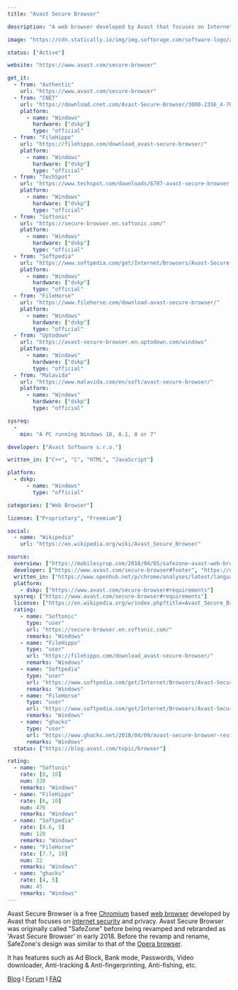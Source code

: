 ```yaml
---
title: "Avast Secure Browser"

description: "A web browser developed by Avast that focuses on Internet security and privacy"

image: "https://cdn.statically.io/img/img.softorage.com/software-logo/avast-secure-browser.png?h=80"

status: ["Active"]

website: "https://www.avast.com/secure-browser"

get_it:
  - from: "Authentic"
    url: "https://www.avast.com/secure-browser"
  - from: "CNET"
    url: "https://download.cnet.com/Avast-Secure-Browser/3000-2356_4-78042444.html"
    platform:
      - name: "Windows"
        hardware: ["dskp"]
        type: "official"
  - from: "FileHippo"
    url: "https://filehippo.com/download_avast-secure-browser/"
    platform:
      - name: "Windows"
        hardware: ["dskp"]
        type: "official"
  - from: "TechSpot"
    url: "https://www.techspot.com/downloads/6707-avast-secure-browser.html"
    platform:
      - name: "Windows"
        hardware: ["dskp"]
        type: "official"
  - from: "Softonic"
    url: "https://secure-browser.en.softonic.com/"
    platform:
      - name: "Windows"
        hardware: ["dskp"]
        type: "official"
  - from: "Softpedia"
    url: "https://www.softpedia.com/get/Internet/Browsers/Avast-Secure-Browser.shtml"
    platform:
      - name: "Windows"
        hardware: ["dskp"]
        type: "official"
  - from: "FileHorse"
    url: "https://www.filehorse.com/download-avast-secure-browser/"
    platform:
      - name: "Windows"
        hardware: ["dskp"]
        type: "official"
  - from: "Uptodown"
    url: "https://avast-secure-browser.en.uptodown.com/windows"
    platform:
      - name: "Windows"
        hardware: ["dskp"]
        type: "official"
  - from: "Malavida"
    url: "https://www.malavida.com/en/soft/avast-secure-browser/"
    platform:
      - name: "Windows"
        hardware: ["dskp"]
        type: "official"

sysreq:
  -
    min: "A PC running Windows 10, 8.1, 8 or 7"

developer: ["Avast Software s.r.o."]

written_in: ["C++", "C", "HTML", "JavaScript"]

platform:
  - dskp:
      - name: "Windows"
        type: "official"

categories: ["Web Browser"]

license: ["Proprietary", "Freemium"]

social:
  - name: "Wikipedia"
    url: "https://en.wikipedia.org/wiki/Avast_Secure_Browser"

source:
  overview: ["https://mobilesyrup.com/2018/04/05/safezone-avast-web-browser-security/", "http://techdows.com/2016/03/avast-free-antivirus-safe-zone-browser.html", "https://en.wikipedia.org/w/index.php?title=Avast_Secure_Browser&oldid=936662567", "https://www.ghacks.net/2018/04/09/avast-secure-browser-review/", "https://support.avast.com/en-in/article/Secure-Browser-FAQ#idt_0130"]
  developer: ["https://www.avast.com/secure-browser#footer", "https://en.wikipedia.org/w/index.php?title=Avast_Secure_Browser&oldid=936662567"]
  written_in: ["https://www.openhub.net/p/chrome/analyses/latest/languages_summary#analyses_language_table"]
  platform:
    - dskp: ["https://www.avast.com/secure-browser#requirements"]
  sysreq: ["https://www.avast.com/secure-browser#requirements"]
  license: ["https://en.wikipedia.org/w/index.php?title=Avast_Secure_Browser&oldid=936662567", "https://www.avast.com/eula"]
  rating:
    - name: "Softonic"
      type: "user"
      url: "https://secure-browser.en.softonic.com/"
      remarks: "Windows"
    - name: "FileHippo"
      type: "user"
      url: "https://filehippo.com/download_avast-secure-browser/"
      remarks: "Windows"
    - name: "Softpedia"
      type: "user"
      url: "https://www.softpedia.com/get/Internet/Browsers/Avast-Secure-Browser.shtml"
      remarks: "Windows"
    - name: "FileHorse"
      type: "user"
      url: "https://www.softpedia.com/get/Internet/Browsers/Avast-Secure-Browser.shtml"
      remarks: "Windows"
    - name: "ghacks"
      type: "user"
      url: "https://www.ghacks.net/2018/04/09/avast-secure-browser-review/"
      remarks: "Windows"
  status: ["https://blog.avast.com/topic/browser"]

rating:
  - name: "Softonic"
    rate: [8, 10]
    num: 330
    remarks: "Windows"
  - name: "FileHippo"
    rate: [6, 10]
    num: 476
    remarks: "Windows"
  - name: "Softpedia"
    rate: [4.6, 5]
    num: 120
    remarks: "Windows"
  - name: "FileHorse"
    rate: [7.7, 10]
    num: 22
    remarks: "Windows"
  - name: "ghacks"
    rate: [4, 5]
    num: 45
    remarks: "Windows"
---
```

  Avast Secure Browser is a free [Chromium](/software/chromium-web-browser/) based [web browser](/categories/web-browser/) developed by Avast that focuses on [internet security](/categories/security-software/) and privacy. Avast Secure Browser was originally called "SafeZone" before being revamped and rebranded as 'Avast Secure Browser' in early 2018. Before the revamp and rename, SafeZone's design was similar to that of the [Opera browser](/software/opera-web-browser/).
  
  It has features such as Ad Block, Bank mode, Passwords, Video downloader, Anti-tracking & Anti-fingerprinting, Anti-fishing, etc.
  
  [Blog](https://blog.avast.com/topic/browser) I [Forum](https://forum.avast.com/index.php?board=78.0) I [FAQ](https://support.avast.com/en-in/article/Secure-Browser-FAQ)

